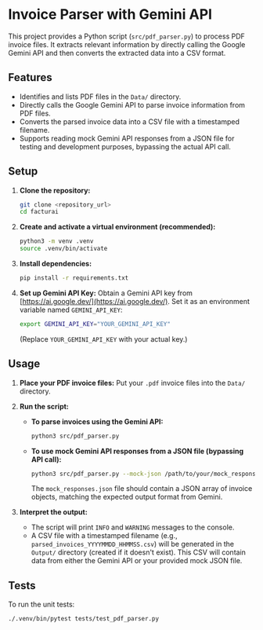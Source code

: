 # Invoice Parser with Gemini API

This project provides a Python script (`src/pdf_parser.py`) to process PDF invoice files. It extracts relevant information by directly calling the Google Gemini API and then converts the extracted data into a CSV format.

## Features

*   Identifies and lists PDF files in the `Data/` directory.
*   Directly calls the Google Gemini API to parse invoice information from PDF files.
*   Converts the parsed invoice data into a CSV file with a timestamped filename.
*   Supports reading mock Gemini API responses from a JSON file for testing and development purposes, bypassing the actual API call.

## Setup

1.  **Clone the repository:**
    ```bash
    git clone <repository_url>
    cd facturai
    ```

2.  **Create and activate a virtual environment (recommended):**
    ```bash
    python3 -m venv .venv
    source .venv/bin/activate
    ```

3.  **Install dependencies:**
    ```bash
    pip install -r requirements.txt
    ```

4.  **Set up Gemini API Key:**
    Obtain a Gemini API key from [https://ai.google.dev/](https://ai.google.dev/).
    Set it as an environment variable named `GEMINI_API_KEY`:
    ```bash
    export GEMINI_API_KEY="YOUR_GEMINI_API_KEY"
    ```
    (Replace `YOUR_GEMINI_API_KEY` with your actual key.)

## Usage

1.  **Place your PDF invoice files:** Put your `.pdf` invoice files into the `Data/` directory.

2.  **Run the script:**
    *   **To parse invoices using the Gemini API:**
        ```bash
        python3 src/pdf_parser.py
        ```
    *   **To use mock Gemini API responses from a JSON file (bypassing API call):**
        ```bash
        python3 src/pdf_parser.py --mock-json /path/to/your/mock_responses.json
        ```
        The `mock_responses.json` file should contain a JSON array of invoice objects, matching the expected output format from Gemini.

3.  **Interpret the output:**
    *   The script will print `INFO` and `WARNING` messages to the console.
    *   A CSV file with a timestamped filename (e.g., `parsed_invoices_YYYYMMDD_HHMMSS.csv`) will be generated in the `Output/` directory (created if it doesn't exist). This CSV will contain data from either the Gemini API or your provided mock JSON file.

## Tests

To run the unit tests:

```bash
./.venv/bin/pytest tests/test_pdf_parser.py
```